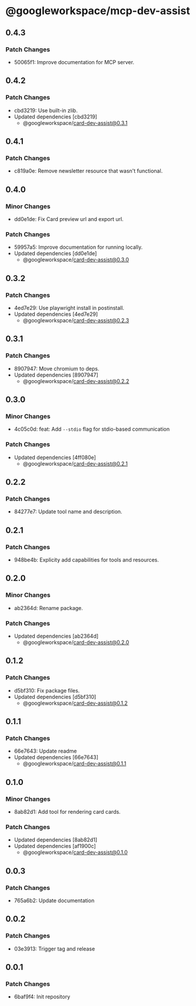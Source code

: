 # @googleworkspace/mcp-dev-assist

## 0.4.3

### Patch Changes

- 50065f1: Improve documentation for MCP server.

## 0.4.2

### Patch Changes

- cbd3219: Use built-in zlib.
- Updated dependencies [cbd3219]
  - @googleworkspace/card-dev-assist@0.3.1

## 0.4.1

### Patch Changes

- c819a0e: Remove newsletter resource that wasn't functional.

## 0.4.0

### Minor Changes

- dd0e1de: Fix Card preview url and export url.

### Patch Changes

- 59957a5: Improve documentation for running locally.
- Updated dependencies [dd0e1de]
  - @googleworkspace/card-dev-assist@0.3.0

## 0.3.2

### Patch Changes

- 4ed7e29: Use playwright install in postinstall.
- Updated dependencies [4ed7e29]
  - @googleworkspace/card-dev-assist@0.2.3

## 0.3.1

### Patch Changes

- 8907947: Move chromium to deps.
- Updated dependencies [8907947]
  - @googleworkspace/card-dev-assist@0.2.2

## 0.3.0

### Minor Changes

- 4c05c0d: feat: Add `--stdio` flag for stdio-based communication

### Patch Changes

- Updated dependencies [4ff080e]
  - @googleworkspace/card-dev-assist@0.2.1

## 0.2.2

### Patch Changes

- 84277e7: Update tool name and description.

## 0.2.1

### Patch Changes

- 948be4b: Explicity add capabilities for tools and resources.

## 0.2.0

### Minor Changes

- ab2364d: Rename package.

### Patch Changes

- Updated dependencies [ab2364d]
  - @googleworkspace/card-dev-assist@0.2.0

## 0.1.2

### Patch Changes

- d5bf310: Fix package files.
- Updated dependencies [d5bf310]
  - @googleworkspace/card-dev-assist@0.1.2

## 0.1.1

### Patch Changes

- 66e7643: Update readme
- Updated dependencies [66e7643]
  - @googleworkspace/card-dev-assist@0.1.1

## 0.1.0

### Minor Changes

- 8ab82d1: Add tool for rendering card cards.

### Patch Changes

- Updated dependencies [8ab82d1]
- Updated dependencies [af1900c]
  - @googleworkspace/card-dev-assist@0.1.0

## 0.0.3

### Patch Changes

- 765a6b2: Update documentation

## 0.0.2

### Patch Changes

- 03e3913: Trigger tag and release

## 0.0.1

### Patch Changes

- 6baf9f4: Init repository
